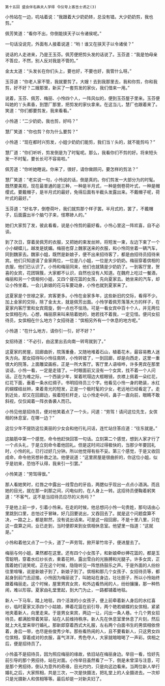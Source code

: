     第十五回 盛会伴名姝夫人学得 令仪夸上客吉士诱之(3) 

   小怜站在一边，叽咕着说：“我跟着大少奶奶转，总没有错。大少奶奶剪，我也剪。”

   佩芳笑道：“看你不出，你倒能挟天子以令诸侯呢。”

   一句话没说完，外面有人接着说道：“哟！谁又在挟天子以令诸侯？”

   说话的人走进来，乃是王玉芬。佩芳便把剪头发的话说了。玉芬道：“我是怕母亲不答应，不然，别人反对我是不管的。”

   金太太道：“头发长在你们头上，要也好，不要也好，我管什么呀。”

   玉芬道：“你老人家不管，我就要剪了。大嫂！去到我那里去，我和你剪，你和我剪，好不好？二嫂那里，新买了一套剪发的家伙，我们借来一用。”

   说着，玉芬、佩芳、梅丽、小怜四个人，一阵风似的，便到玉芬屋子里来。玉芬便叫她的丫头素香，到慧厂那里，把剪发的家伙拿来。在这当儿，慧厂也跟着来了。笑道：“你们都要剪发，我来看看。”

   小怜道：“二少奶奶，我也剪，好吗？”

   慧厂笑道：“你也剪？你为什么要剪？”

   小怜道：“现在都时兴剪发，小姐少奶奶们能剪，我们当丫头的，就不能剪吗？”

   慧厂道：“你们听听，剪发倒是为了时髦呢。那么，我看你们不剪的好。将来短头发一不时髦，要长长可不容易啦。”

   佩芳道：“你听她瞎说。你来了，很好，请你做顾问，要怎样的剪法？”

   慧厂笑道：“老实说一句，小怜说的话，倒是真的。你们剪发一大部分为的时髦。既然要美观，现在最普通的是三种，一种是半月式，一种是倒卷荷叶式，一种是帽缨式。要戴帽子，是半月式的最好，免得后面有半截头发露出来。不戴帽子呢，荷叶式的最好。”

   玉芬道：“好名字，倒卷荷叶，我们就剪那个样子罢。半月式的，罢了，不戴帽子，后面露出半个脑勺子来，怪寒碜人的。”

   她们大家剪了发，彼此看看，说是小怜剪的最好看。小怜心里这一阵欢喜，自不必谈。

   到了次日，穿着吴佩芳的衣服，又把她的束发丝辫，将短发一束，左边下束了一个小小蝴蝶儿，越发是妩媚。梅丽也穿上魏家送来的衣服，和小怜同坐着一辆汽车，同到魏家去。魏家小姐，既然是新娘子，便不出来招待客了，都是由招待员招待来宾。他们只知道请了金家两位，一位是八小姐，一位是大少奶奶。梅丽穿着傧相的衣服，他们已认识了。小怜和梅丽同来，他们也就猜是少奶奶了。一到客厅里，贺喜的女宾，花团锦簇，大家都不认识，自然也没有人知道。在魏府上吃过一餐酒，梅丽和另一个傧相何小姐，又四个提花篮的女孩，先向夏家去。她坐来的汽车，却让小怜坐着。一会儿新娘的花马车要动身，小怜也就到夏家来了。

   这夏家是个世禄之家，宾客更多。小怜在金家多年，这些新旧的交际，看得不少。加上金家的交际，除了金太太，就是佩芳出面。小怜学着佩芳落落大方的样子，在夏家内客厅里和女宾周旋，倒一点也不怯场。可是一看女宾中百十个人，并无两位女傧相在内，心想，梅丽原来叫来陪着她的，她若找不着我，一定见怪。便问女招待员，女傧相在什么地方？女招待道：“傧相另外有一个休息的地方呢。”

   小怜道：“在什么地方，请你引一引，好不好？”

   女招待道：“不必引，由这里出去向南一转弯就到了。”

   这夏家的房屋，回廊曲折，院落重叠，又随地堆着石山，植着花木，最容易教人迷失方向。那女招待叫小怜往南转，小怜转错了，一到回廊，却是向西走，这里一重很大的院落，上面雕梁画栋，正是一所大客厅。客厅里人语喧哗，许多男宾在那里谈话，小怜一看，一定是走错了。一时眼面前又没有一个女宾，找不着一个人问话。正在为难之际，一个西装少年，架着玳瑁边大框眼镜，衣襟上佩着一朵红花，红花下面，垂着一条水红绸子。书明招待员三个字。他看见小怜一身的艳装，水红的蝴蝶结丝辫，束着青光的短发，正是一个极时髦的少女，老远地已经看定了。走到近处，却又在回廊边，挨着短栏杆走，让小怜走中间，鼻子一直向前，眼睛不敢斜视，仅仅闻着一阵衣香袭人而已。

   小怜见他是招待员，便对他笑着点了一个头，问道：“劳驾！请问这位先生，女傧相的休息室，在哪一边？”

   这位少年不提防这位美丽的少女会和他行礼问话，连忙站住答应道：“往东就是。”

   这脑筋中第一个感觉，命令他赶快回答一句话。立刻第二个感觉，想到人家才行了一个点头礼，于是立刻命令着他回礼。但是这时间过得极快的，当那少年要回礼时，小怜的礼，已行过好几分钟。所以他觉得有些不妥。第三个感觉，于是又收回成命，命令他另想补救之法。他便说道：“这里房屋是很曲折的，你这位小姐，似乎是初来，恐怕不认得，我来引一引罢。”

   小怜笑道：“劳驾得很。”

   那人看她笑时，红唇之中露出一线雪白的牙齿，两腮似乎现出一点点小酒涡。而且她的目光，就在那一刹那之间，闪电似的，在人身上一转。这招待员便鞠着躬笑道：“不客气，这不是当招待员应尽的义务吗？”

   于是他上前一步，引着小怜来。在走的时候，他总想问小怜一句贵姓，那句话由心里跳到口里，总怕过于冒昧，好几回要说出，又吞回去了。就是这个问题盘算不决，一路之上，都是默然，没有说出话来。可是这一段回廊，不是十里八里，只在这一盘算之间，业已走到，当时便即来到女傧相休息室。他望里一指道：“这就是。”

   小怜和着他又点了一个头，道了一声劳驾，掀开翠竹帘子，便进屋去了。

   梅丽与何小姐，果然都在这里。还有四个小女孩子，和新娘牵纱捧花篮的，都是玉雪聪明，穿着水红纱长衣，束着花辫，露出雪白的光胳膊和光腿子。许多女宾，正围着她们说笑呢。正在这个时候，隐隐听见一阵悠扬鼓乐之声。于是外面的人纷纷往里喧嚷，说是新娘子到了，新娘子到了。傧相和那几个女孩子、女招待员等，都起身到前门去迎接。小怜因为梅丽说了，叫她站在身边，壮壮胆子，所以小怜始终跟着梅丽走。这个时候，屋里男宾女宾，和外边看热闹的人，纷纷攘攘，那一种热闹，难以形容。夏家由礼堂里起，到大门为止，一路都铺着地毯。

   新人一下马车，踏上地毯，四个活泼的小女孩子，便上前牵着新人身后的水红喜纱，临时夏家又添四个小姑娘，捧着花篮在前引导，两个艳若蝴蝶的女傧相，紧紧地夹着新人，向里走来。于是男女来宾，两边一让，闪出一条人巷。十几个男女招待员，都满脸带着笑容，站在人前维持秩序。新人先在休息室里休息了片刻，然后就上大礼堂来举行婚礼。那新郎穿着西式大礼服，左右两个白面书生的男傧相依傍着，身后一带，也尽是些俊秀少年。那些看热闹的人，且不要看新人，只这男女四位傧相，穿着成对的衣服，喜气洋洋，秀色夺人，大家就暗暗喝了一声彩。傧相之后，便是招待员了。

   小怜虽不是招待员，因为照应梅丽的缘故，依旧站在梅丽身边。举目一看，恰好先前引导的那个男招待，站在对面。小怜举目虽然看了一下，倒是未曾深与注意，可是那个男招待，倒认为意外的奇缘，目光灼灼，只是向这边看来。当两位新人举行婚礼之后，大家照相，共是三次，一次是快摄法，把礼堂上的人全摄进去。一次却只是光摄新人和傧相等等。最后却是一对新夫妇了。

